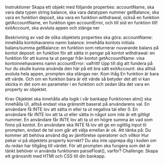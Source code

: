Instruktioner
Skapa ett objekt med följande properties:
accountName, ska vara data typen string
balance, ska vara datatypen nummer
getBalance, ska vara en funktion
deposit, ska vara en funktion
withdrawal, också en funktion
getAccountName, en funktion igen
accountError, och till sist en funktion till!
exitAccount, ska avsluta appen och stänga ner

Beskrivning av vad de olika objektets properties ska göra:
accountName: innehålla kontohavarens namn
balance: innehålla kontots initiala balans/summa
getBalance: en funktion som returnerar nuvarande balans på kontot
deposit: en funktion för att sätta in pengar på kontot
withdrawal: en funktion för att kunna ta ut pengar från kontot
getAccountName: visa kontoinnehavarens namn
accountError: valfritt! Upp till dig att fundera på hur du skulle kunna använda den här på ett bra sätt
exitAccount: ska alltså avsluta hela appen, prompten ska stängas ner.
Kom ihåg
En funktion är bara ett värde. Och om en funktion bara är ett värde så betyder det att vi kan skicka in det som en parameter i en funktion och sedan låta det vara en property av objektet.

Krav
Objektet ska innehålla alla logik i vår bankapp
Funktionen atm() ska innehålla UI, alltså endast visa gränsnitt baserat på användarens val.
En användare få INTE lov att sätta in eller ta ut negativa tal eller 0.
En användare får INTE lov att ta ut eller sätta in något som inte är ett giltligt nummer.
En användare får INTE lov att ta ut en högre summa än vad som finns på kontot.
En användare ska INTE få lov att ge en ogiltlig input til prompten, endast de tal som går att välja emellan är ok.
Att tänka på:
Du kommer att behöva använd dig av jämförelse operatorer och villkor
Hur pekar vi på objektets property korrekt? Du ska inte upprepa dig i koden om du redan har tillgång till värdet.
För att prompten ska fungera som det är tänkt behöver vi använda funktionen parseFloat(), varför?
Challenge:
Skapa ett gränssnitt med HTMl och CSS till din bankapp.

